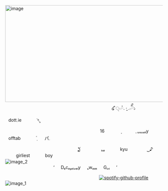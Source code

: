 <img width="1052" height="309" alt="image" src="https://github.com/user-attachments/assets/500b6bdc-20e0-4f86-aec4-f37109f69bf1" />
　⠀ㅤㅤㅤㅤㅤ　⠀ㅤㅤㅤㅤㅤ　⠀ㅤㅤㅤㅤㅤ　⠀ㅤㅤㅤㅤㅤ໒ ᩧੑ𓏼ཾ. ·̭ .𓏼ིྀ১　⠀　⠀dott𓈒ie　⠀　⠀ᣟৎ˳

　⠀ㅤㅤㅤㅤ　⠀ㅤㅤㅤㅤㅤ　⠀ㅤㅤㅤㅤㅤ　⠀ㅤㅤ16　⠀　⠀  ̣̣⠀　⠀⠀  ֪ ᵤₛᵤₐₗₗy　⠀offtab　⠀　⠀݂۫ 　⠀パ𓈒

　⠀ㅤㅤㅤㅤㅤ　⠀ㅤㅤㅤㅤㅤ　⠀ㅤㅤ ຽׄ 　⠀　⠀　ₕₑ　⠀　⠀kyu　⠀　⠀　   ͜͜ ♪ 　⠀　⠀　⠀girliest　⠀　⠀boy    
 ![image_2](https://github.com/user-attachments/assets/454240f3-085c-4f82-bf9e-94e89e96b70e)
　⠀ㅤㅤㅤㅤㅤ　⠀ㅤㅤㅤㅤㅤ　⠀ㅤㅤ  ⠀⠀⠀⠀⠀⠀⠀⠀⠀⠀⠀⠀⠀⠀⠀‘⠀⠀Dₑcₑₚₜᵢᵥₑₗy⠀⠀ₛwₑₑₜ⠀⠀Gᵢᵣₗ⠀⠀’
 
ㅤ  ⠀⠀⠀⠀⠀⠀⠀⠀⠀⠀⠀⠀⠀⠀ㅤ  ⠀⠀⠀⠀⠀⠀⠀⠀⠀⠀⠀⠀[![spotify-github-profile](https://spotify-github-profile.kittinanx.com/api/view?uid=31weq5lkewwdr3ornsygit5tnboq&cover_image=true&theme=novatorem&show_offline=false&background_color=538aa1&interchange=true&profanity=false&bar_color=c8d2de&bar_color_cover=false)](https://github.com/kittinan/spotify-github-profile)
![image_1](https://github.com/user-attachments/assets/18210827-396a-4d38-9950-f074d344e285)
